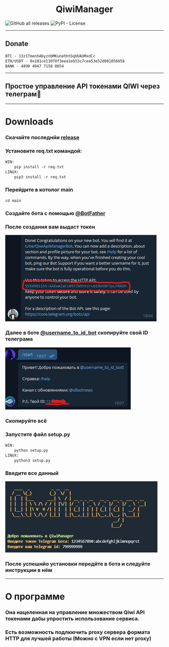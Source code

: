 <h1 align="center"><b>QiwiManager</b></h1>


![GitHub all releases](https://img.shields.io/github/downloads/6x00/QiwiManager/total?style=for-the-badge)
![PyPI - License](https://img.shields.io/pypi/l/aiogram?style=for-the-badge)



---
## **Donate**

    BTC - 13z1TmenhAbyznbMKunehhtGqUUAUMxdCc
    ETH/USDT - 0x181ce11070f3eea1eb53c7cea53e52d081056658
    BANK - 4890 4947 7158 8654

---

## **Простое управление API токенами QIWI через телеграм🚸**

---
# **Downloads**
### Скачайте последнйи [release](https://github.com/6x00/QiwiManager/releases)
### Установите req.txt командой:
    WIN:
        pip install -r req.txt
    LINUX:
        pip3 install -r req.txt
### Перейдите в котолог main
    cd main

### Создайте бота с помощью [@BotFather](https://t.me/BotFather)
### После создания вам выдаст токен
![Screenshot](screen.jpg)
### Далее в боте [@username_to_id_bot](https://t.me/username_to_id_bot) скопируйте свой ID телеграма
![scr](creen.png)
### Скопируйте всё

### Запустите файл setup.py
    WIN:
        python setup.py
    LINUX:
        python3 setup.py

### Введите все данный
![screept](screept.png)
### После успешнйо установки передйте в бота и следуйте инструкции в нём
---
# О программе

### Она нацеленная на управление множеством Qiwi API токенами дабы упростить использование сервиса.
### Есть возможность подлкючить proxy сервера формата HTTP для лучшей работы (Можно с VPN если нет proxy)

